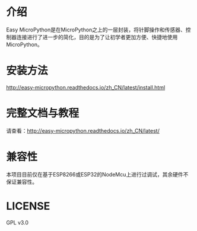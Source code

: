 # 介绍
Easy MicroPython是在MicroPython之上的一层封装，将针脚操作和传感器、控制器连接进行了进一步的简化，目的是为了让初学者更加方便、快捷地使用MicroPython。

# 安装方法
http://easy-micropython.readthedocs.io/zh_CN/latest/install.html

# 完整文档与教程
请查看：http://easy-micropython.readthedocs.io/zh_CN/latest/

# 兼容性
本项目目前仅在基于ESP8266或ESP32的NodeMcu上进行过调试，其余硬件不保证兼容性。

# LICENSE
GPL v3.0
